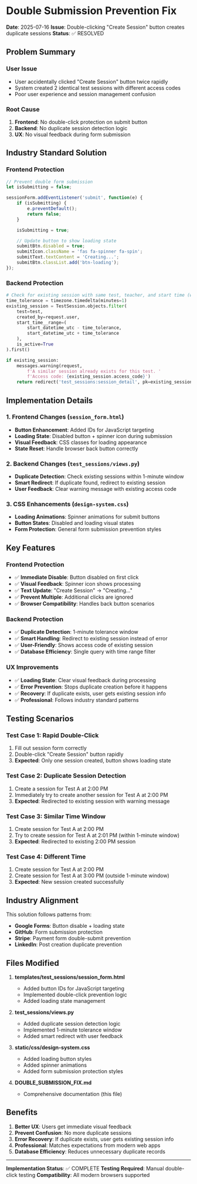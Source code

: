 # Double Submission Prevention Fix

**Date**: 2025-07-16
**Issue**: Double-clicking "Create Session" button creates duplicate sessions
**Status**: ✅ RESOLVED

## Problem Summary

### User Issue
- User accidentally clicked "Create Session" button twice rapidly
- System created 2 identical test sessions with different access codes
- Poor user experience and session management confusion

### Root Cause
1. **Frontend**: No double-click protection on submit button
2. **Backend**: No duplicate session detection logic
3. **UX**: No visual feedback during form submission

## Industry Standard Solution

### Frontend Protection
```javascript
// Prevent double form submission
let isSubmitting = false;

sessionForm.addEventListener('submit', function(e) {
    if (isSubmitting) {
        e.preventDefault();
        return false;
    }

    isSubmitting = true;

    // Update button to show loading state
    submitBtn.disabled = true;
    submitIcon.className = 'fas fa-spinner fa-spin';
    submitText.textContent = 'Creating...';
    submitBtn.classList.add('btn-loading');
});
```

### Backend Protection
```python
# Check for existing session with same test, teacher, and start time (within 1 minute)
time_tolerance = timezone.timedelta(minutes=1)
existing_session = TestSession.objects.filter(
    test=test,
    created_by=request.user,
    start_time__range=(
        start_datetime_utc - time_tolerance,
        start_datetime_utc + time_tolerance
    ),
    is_active=True
).first()

if existing_session:
    messages.warning(request,
        f'A similar session already exists for this test. '
        f'Access code: {existing_session.access_code}')
    return redirect('test_sessions:session_detail', pk=existing_session.pk)
```

## Implementation Details

### 1. Frontend Changes (`session_form.html`)
- **Button Enhancement**: Added IDs for JavaScript targeting
- **Loading State**: Disabled button + spinner icon during submission
- **Visual Feedback**: CSS classes for loading appearance
- **State Reset**: Handle browser back button correctly

### 2. Backend Changes (`test_sessions/views.py`)
- **Duplicate Detection**: Check existing sessions within 1-minute window
- **Smart Redirect**: If duplicate found, redirect to existing session
- **User Feedback**: Clear warning message with existing access code

### 3. CSS Enhancements (`design-system.css`)
- **Loading Animations**: Spinner animations for submit buttons
- **Button States**: Disabled and loading visual states
- **Form Protection**: General form submission prevention styles

## Key Features

### Frontend Protection
- ✅ **Immediate Disable**: Button disabled on first click
- ✅ **Visual Feedback**: Spinner icon shows processing
- ✅ **Text Update**: "Create Session" → "Creating..."
- ✅ **Prevent Multiple**: Additional clicks are ignored
- ✅ **Browser Compatibility**: Handles back button scenarios

### Backend Protection
- ✅ **Duplicate Detection**: 1-minute tolerance window
- ✅ **Smart Handling**: Redirect to existing session instead of error
- ✅ **User-Friendly**: Shows access code of existing session
- ✅ **Database Efficiency**: Single query with time range filter

### UX Improvements
- ✅ **Loading State**: Clear visual feedback during processing
- ✅ **Error Prevention**: Stops duplicate creation before it happens
- ✅ **Recovery**: If duplicate exists, user gets existing session info
- ✅ **Professional**: Follows industry standard patterns

## Testing Scenarios

### Test Case 1: Rapid Double-Click
1. Fill out session form correctly
2. Double-click "Create Session" button rapidly
3. **Expected**: Only one session created, button shows loading state

### Test Case 2: Duplicate Session Detection
1. Create a session for Test A at 2:00 PM
2. Immediately try to create another session for Test A at 2:00 PM
3. **Expected**: Redirected to existing session with warning message

### Test Case 3: Similar Time Window
1. Create session for Test A at 2:00 PM
2. Try to create session for Test A at 2:01 PM (within 1-minute window)
3. **Expected**: Redirected to existing 2:00 PM session

### Test Case 4: Different Time
1. Create session for Test A at 2:00 PM
2. Create session for Test A at 3:00 PM (outside 1-minute window)
3. **Expected**: New session created successfully

## Industry Alignment

This solution follows patterns from:
- **Google Forms**: Button disable + loading state
- **GitHub**: Form submission protection
- **Stripe**: Payment form double-submit prevention
- **LinkedIn**: Post creation duplicate prevention

## Files Modified

1. **templates/test_sessions/session_form.html**
   - Added button IDs for JavaScript targeting
   - Implemented double-click prevention logic
   - Added loading state management

2. **test_sessions/views.py**
   - Added duplicate session detection logic
   - Implemented 1-minute tolerance window
   - Added smart redirect with user feedback

3. **static/css/design-system.css**
   - Added loading button styles
   - Added spinner animations
   - Added form submission protection styles

4. **DOUBLE_SUBMISSION_FIX.md**
   - Comprehensive documentation (this file)

## Benefits

1. **Better UX**: Users get immediate visual feedback
2. **Prevent Confusion**: No more duplicate sessions
3. **Error Recovery**: If duplicate exists, user gets existing session info
4. **Professional**: Matches expectations from modern web apps
5. **Database Efficiency**: Reduces unnecessary duplicate records

---

**Implementation Status**: ✅ COMPLETE
**Testing Required**: Manual double-click testing
**Compatibility**: All modern browsers supported